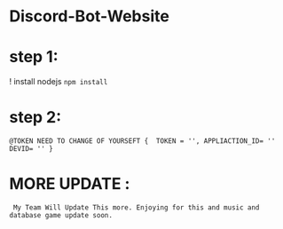 # Discord-Bot-Website

# step 1:
! install nodejs `` npm install ``

# step 2:
``
@TOKEN NEED TO CHANGE OF YOURSEFT
{ 
TOKEN = '',
APPLIACTION_ID= ''
DEVID= ''
}
``


# MORE UPDATE :
`` My Team Will Update This more. Enjoying for this and music and database game update soon.``
